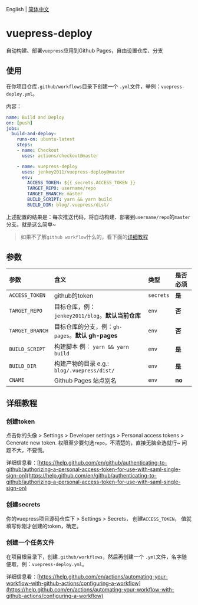 English | [简体中文](./README.zh-CN.md)
# vuepress-deploy

自动构建、部署`vuepress`应用到Github Pages，自由设置仓库、分支

## 使用
在你项目仓库`.github/workflows`目录下创建一个 `.yml`文件，举例：`vuepress-deploy.yml`。

内容：

```yml
name: Build and Deploy
on: [push]
jobs:
  build-and-deploy:
    runs-on: ubuntu-latest
    steps:
    - name: Checkout
      uses: actions/checkout@master

    - name: vuepress-deploy
      uses: jenkey2011/vuepress-deploy@master
      env:
        ACCESS_TOKEN: ${{ secrets.ACCESS_TOKEN }}
        TARGET_REPO: username/repo
        TARGET_BRANCH: master
        BUILD_SCRIPT: yarn && yarn build
        BUILD_DIR: blog/.vuepress/dist/
```
上述配置的结果是：每次推送代码，将自动构建、部署到`username/repo`的`master`分支。就是这么简单~

> 如果不了解`github workflow`什么的，看下面的[详细教程](#step-by-step-guide)

## 参数

|  参数 | 含义 | 类型 | 是否必须
| :------------ | :------------ |:------------ |:------------ |
| `ACCESS_TOKEN` | github的token | `secrets`  |  **是** |
| `TARGET_REPO` | 目标仓库，例： `jenkey2011/blog`。**默认当前仓库** | `env` | **否** |
| `TARGET_BRANCH` | 目标仓库的分支，例：`gh-pages`。**默认 gh-pages**| `env` | **否** |
| `BUILD_SCRIPT` | 构建脚本 例： `yarn && yarn build` | `env` | **是** |
| `BUILD_DIR` | 构建产物的目录 e.g.: `blog/.vuepress/dist/` | `env` | **是** |
| `CNAME` | Github Pages 站点别名 | `env` | **no** |
## 详细教程

### 创建token

点击你的头像 > Settings > Developer settings > Personal access tokens > Generate new token. 
权限至少要勾选`repo`，不清楚的，直接无脑全选就行~ 问题不大，不要慌。

详细信息看：[https://help.github.com/en/github/authenticating-to-github/authorizing-a-personal-access-token-for-use-with-saml-single-sign-on](https://help.github.com/en/github/authenticating-to-github/authorizing-a-personal-access-token-for-use-with-saml-single-sign-on)

### 创建secrets

你的vuepress项目源码仓库下 > Settings > Secrets， 创建`ACCESS_TOKEN`， 值就填写你刚才创建的token，确定。

### 创建一个任务文件

在项目根目录下，创建`.github/workflows`，然后再创建一个 `.yml`文件，名字随便取，例：`vuepress-deploy.yml`。

详细信息看：[https://help.github.com/en/actions/automating-your-workflow-with-github-actions/configuring-a-workflow](https://help.github.com/en/actions/automating-your-workflow-with-github-actions/configuring-a-workflow)

